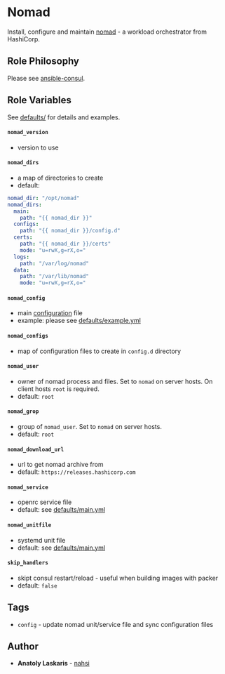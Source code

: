 # Nomad

Install, configure and maintain [nomad](https://www.nomadproject.io) - a
workload orchestrator from HashiCorp.

## Role Philosophy

Please see
[ansible-consul](https://github.com/nahsi/ansible-consul#role-philosophy).

## Role Variables

See [defaults/](https://github.com/nahsi/ansible-nomad/blob/master/defaults/)
for details and examples.

#### `nomad_version`

- version to use

#### `nomad_dirs`

- a map of directories to create
- default:

```yml
nomad_dir: "/opt/nomad"
nomad_dirs:
  main:
    path: "{{ nomad_dir }}"
  configs:
    path: "{{ nomad_dir }}/config.d"
  certs:
    path: "{{ nomad_dir }}/certs"
    mode: "u=rwX,g=rX,o="
  logs:
    path: "/var/log/nomad"
  data:
    path: "/var/lib/nomad"
    mode: "u=rwX,g=rX,o="
```

#### `nomad_config`

- main [configuration](https://www.nomadproject.io/docs/configuration) file
- example: please see
  [defaults/example.yml](https://github.com/nahsi/ansible-nomad/blob/master/defaults/example.yml)

#### `nomad_configs`

- map of configuration files to create in `config.d` directory

#### `nomad_user`

- owner of nomad process and files. Set to `nomad` on server hosts. On client
  hosts `root` is required.
- default: `root`

#### `nomad_grop`

- group of `nomad_user`. Set to `nomad` on server hosts.
- default: `root`

#### `nomad_download_url`

- url to get nomad archive from
- default: `https://releases.hashicorp.com`

#### `nomad_service`

- openrc service file
- default: see
  [defaults/main.yml](https://github.com/nahsi/ansible-nomad/blob/master/defaults/main.yml)

#### `nomad_unitfile`

- systemd unit file
- default: see
  [defaults/main.yml](https://github.com/nahsi/ansible-nomad/blob/master/defaults/main.yml)

#### `skip_handlers`

- skipt consul restart/reload - useful when building images with packer
- default: `false`

## Tags

- `config` - update nomad unit/service file and sync configuration files

## Author

- **Anatoly Laskaris** - [nahsi](https://github.com/nahsi)
